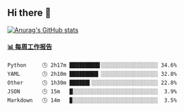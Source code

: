 ## Hi there 👋

[![Anurag's GitHub stats](https://github-readme-stats-orilights.vercel.app/api?username=orilights)](https://github.com/anuraghazra/github-readme-stats)

<!--
**OriLight152/OriLight152** is a ✨ _special_ ✨ repository because its `README.md` (this file) appears on your GitHub profile.

Here are some ideas to get you started:

- 🔭 I’m currently working on ...
- 🌱 I’m currently learning ...
- 👯 I’m looking to collaborate on ...
- 🤔 I’m looking for help with ...
- 💬 Ask me about ...
- 📫 How to reach me: ...
- 😄 Pronouns: ...
- ⚡ Fun fact: ...
-->

<!-- waka-box start -->
#### <a href="https://gist.github.com/92c8d5b388768c10efcba86e82b7c4fb" target="_blank">📊 每周工作报告</a>
```text
Python     🕓 2h17m █████████▋░░░░░░░░░░░░░░░░░░ 34.6%
YAML       🕓 2h10m █████████▏░░░░░░░░░░░░░░░░░░ 32.8%
Other      🕓 1h30m ██████▍░░░░░░░░░░░░░░░░░░░░░ 22.8%
JSON       🕓 15m   █░░░░░░░░░░░░░░░░░░░░░░░░░░░  3.9%
Markdown   🕓 14m   ▉░░░░░░░░░░░░░░░░░░░░░░░░░░░  3.5%
```
<!-- Powered by https://github.com/journey-ad/waka-box-go . -->
<!-- waka-box end -->

